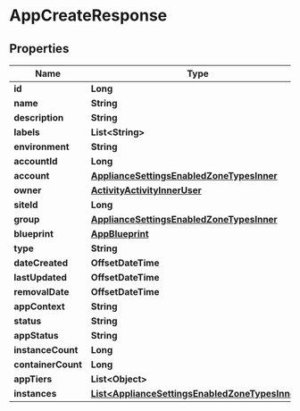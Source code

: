 

# AppCreateResponse


## Properties

| Name | Type | Description | Notes |
|------------ | ------------- | ------------- | -------------|
|**id** | **Long** |  |  [optional] |
|**name** | **String** |  |  [optional] |
|**description** | **String** |  |  [optional] |
|**labels** | **List&lt;String&gt;** |  |  [optional] |
|**environment** | **String** |  |  [optional] |
|**accountId** | **Long** |  |  [optional] |
|**account** | [**ApplianceSettingsEnabledZoneTypesInner**](ApplianceSettingsEnabledZoneTypesInner.md) |  |  [optional] |
|**owner** | [**ActivityActivityInnerUser**](ActivityActivityInnerUser.md) |  |  [optional] |
|**siteId** | **Long** |  |  [optional] |
|**group** | [**ApplianceSettingsEnabledZoneTypesInner**](ApplianceSettingsEnabledZoneTypesInner.md) |  |  [optional] |
|**blueprint** | [**AppBlueprint**](AppBlueprint.md) |  |  [optional] |
|**type** | **String** |  |  [optional] |
|**dateCreated** | **OffsetDateTime** |  |  [optional] |
|**lastUpdated** | **OffsetDateTime** |  |  [optional] |
|**removalDate** | **OffsetDateTime** |  |  [optional] |
|**appContext** | **String** |  |  [optional] |
|**status** | **String** |  |  [optional] |
|**appStatus** | **String** |  |  [optional] |
|**instanceCount** | **Long** |  |  [optional] |
|**containerCount** | **Long** |  |  [optional] |
|**appTiers** | **List&lt;Object&gt;** |  |  [optional] |
|**instances** | [**List&lt;ApplianceSettingsEnabledZoneTypesInner&gt;**](ApplianceSettingsEnabledZoneTypesInner.md) |  |  [optional] |



